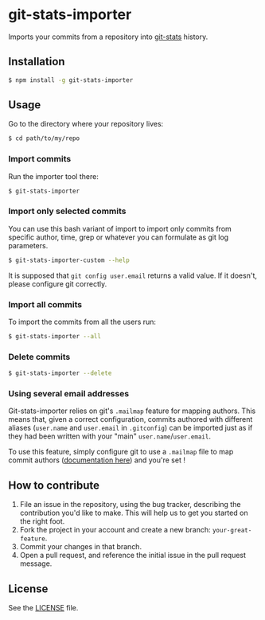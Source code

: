 # git-stats-importer
Imports your commits from a repository into [git-stats](https://github.com/IonicaBizau/git-stats) history.

## Installation
```sh
$ npm install -g git-stats-importer
```

## Usage
Go to the directory where your repository lives:

```sh
$ cd path/to/my/repo
```

### Import commits
Run the importer tool there:

```sh
$ git-stats-importer
```

### Import only selected commits

You can use this bash variant of import to import only commits from specific author,
time, grep or whatever you can formulate as git log parameters.

```sh
$ git-stats-importer-custom --help
```

It is supposed that `git config user.email` returns a valid value. If it doesn't, please configure git correctly.

### Import all commits

To import the commits from all the users run:

```sh
$ git-stats-importer --all
```

### Delete commits
```sh
$ git-stats-importer --delete
```

### Using several email addresses
Git-stats-importer relies on git's `.mailmap` feature for mapping authors. This means that, given a correct configuration, commits authored with different aliases (`user.name` and `user.email` in `.gitconfig`) can be imported just as if they had been written with your "main" `user.name`/`user.email`.

To use this feature, simply configure git to use a `.mailmap` file to map commit authors ([documentation here](https://www.kernel.org/pub/software/scm/git/docs/git-shortlog.html#_mapping_authors)) and you're set !

## How to contribute
1. File an issue in the repository, using the bug tracker, describing the
   contribution you'd like to make. This will help us to get you started on the
   right foot.
2. Fork the project in your account and create a new branch:
   `your-great-feature`.
3. Commit your changes in that branch.
4. Open a pull request, and reference the initial issue in the pull request
   message.

## License
See the [LICENSE](./LICENSE) file.
